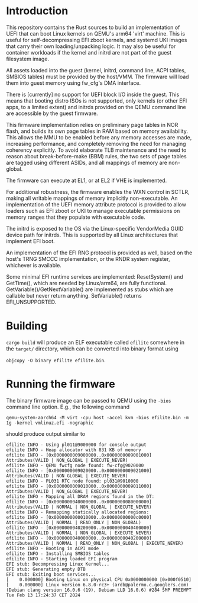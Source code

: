 Introduction
============

This repository contains the Rust sources to build an implementation of UEFI that can boot Linux kernels on QEMU's arm64 'virt' machine. This is useful for self-decompressing EFI zboot kernels, and systemd UKI images that carry their own loading/unpacking logic. It may also be useful for container workloads if the kernel and initrd are not part of the guest filesystem image.

All assets loaded into the guest (kernel, initrd, command line, ACPI tables, SMBIOS tables) must be provided by the host/VMM. The firmware will load them into guest memory using fw_cfg's DMA interface.

There is [currently] no support for UEFI block I/O inside the guest. This means that booting distro ISOs is not supported, only kernels (or other EFI apps, to a limited extent) and initrds provided on the QEMU command line are accessible by the guest firmware.

This firmware implementation relies on preliminary page tables in NOR flash, and builds its own page tables in RAM based on memory availability. This allows the MMU to be enabled before any memory accesses are made, increasing performance, and completely removing the need for managing coherency explicitly. To avoid elaborate TLB maintenance and the need to reason about break-before-make (BBM) rules, the two sets of page tables are tagged using different ASIDs, and all mappings of memory are non-global.

The firmware can execute at EL1, or at EL2 if VHE is implemented.

For additional robustness, the firmware enables the WXN control in SCTLR, making all writable mappings of memory implicitly non-executable. An implementation of the UEFI memory attribute protocol is provided to allow loaders such as EFI zboot or UKI to manage executable permissions on memory ranges that they populate with executable code.

The initrd is exposed to the OS via the Linux-specific VendorMedia GUID device path for initrds. This is supported by all Linux architectures that implement EFI boot.

An implementation of the EFI RNG protocol is provided as well, based on the host's TRNG SMCCC implementation, or the RNDR system register, whichever is available.

Some minimal EFI runtime services are implemented: ResetSystem() and GetTime(), which are needed by Linux/arm64, are fully functional. GetVariable()/GetNextVariable() are implemented as stubs which are callable but never return anything. SetVariable() returns EFI_UNSUPPORTED.

Building
========

`cargo build` will produce an ELF executable called `efilite` somewhere in the `target/` directory, which can be converted into binary format using

`objcopy -O binary efilite efilite.bin`.

Running the firmware
====================

The binary firmware image can be passed to QEMU using the `-bios` command line option. E.g., the following command

`qemu-system-aarch64 -M virt -cpu host -accel kvm -bios efilite.bin -m 1g -kernel vmlinuz.efi -nographic`

should produce output similar to

```
efilite INFO - Using pl011@9000000 for console output
efilite INFO - Heap allocator with 831 KB of memory
efilite INFO - [0x0000000009000000..0x0000000009001000] Attributes(VALID | NON_GLOBAL | EXECUTE_NEVER)
efilite INFO - QEMU fwcfg node found: fw-cfg@9020000
efilite INFO - [0x0000000009020000..0x0000000009021000] Attributes(VALID | NON_GLOBAL | EXECUTE_NEVER)
efilite INFO - PL031 RTC node found: pl031@9010000
efilite INFO - [0x0000000009010000..0x0000000009011000] Attributes(VALID | NON_GLOBAL | EXECUTE_NEVER)
efilite INFO - Mapping all DRAM regions found in the DT:
efilite INFO - [0x0000000040000000..0x0000000080000000] Attributes(VALID | NORMAL | NON_GLOBAL | EXECUTE_NEVER)
efilite INFO - Remapping statically allocated regions:
efilite INFO - [0x0000000000010000..0x00000000000c0000] Attributes(VALID | NORMAL | READ_ONLY | NON_GLOBAL)
efilite INFO - [0x0000000040200000..0x0000000040400000] Attributes(VALID | NORMAL | NON_GLOBAL | EXECUTE_NEVER)
efilite INFO - [0x0000000040000000..0x0000000040200000] Attributes(VALID | NORMAL | READ_ONLY | NON_GLOBAL | EXECUTE_NEVER)
efilite INFO - Booting in ACPI mode
efilite INFO - Installing SMBIOS tables
efilite INFO - Starting loaded EFI program
EFI stub: Decompressing Linux Kernel...
EFI stub: Generating empty DTB
EFI stub: Exiting boot services...
[    0.000000] Booting Linux on physical CPU 0x0000000000 [0x000f0510]
[    0.000000] Linux version 6.8.0-rc3+ (ardb@palermo.c.googlers.com) (Debian clang version 16.0.6 (19), Debian LLD 16.0.6) #284 SMP PREEMPT Tue Feb 13 17:24:37 CET 2024
```

